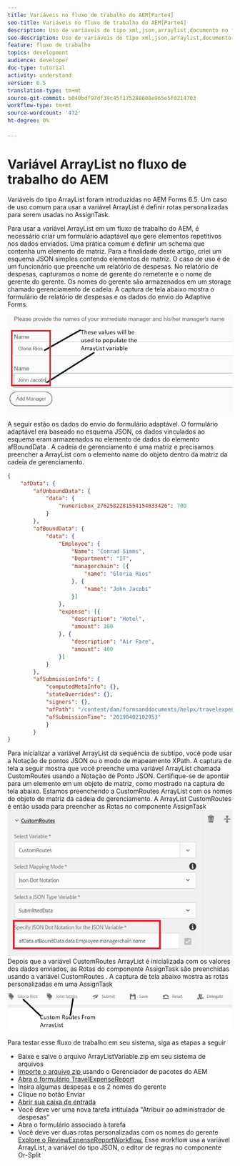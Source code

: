 ```yaml
---
title: Variáveis no fluxo de trabalho do AEM[Parte4]
seo-title: Variáveis no fluxo de trabalho do AEM[Parte4]
description: Uso de variáveis do tipo xml,json,arraylist,documento no fluxo de trabalho do aem
seo-description: Uso de variáveis do tipo xml,json,arraylist,documento no fluxo de trabalho do aem
feature: fluxo de trabalho
topics: development
audience: developer
doc-type: tutorial
activity: understand
version: 6.5
translation-type: tm+mt
source-git-commit: b040bdf97df39c45f175288608e965e5f0214703
workflow-type: tm+mt
source-wordcount: '472'
ht-degree: 0%

---
```



# Variável ArrayList no fluxo de trabalho do AEM

Variáveis do tipo ArrayList foram introduzidas no AEM Forms 6.5. Um caso de uso comum para usar a variável ArrayList é definir rotas personalizadas para serem usadas no AssignTask.

Para usar a variável ArrayList em um fluxo de trabalho do AEM, é necessário criar um formulário adaptável que gere elementos repetitivos nos dados enviados. Uma prática comum é definir um schema que contenha um elemento de matriz. Para a finalidade deste artigo, criei um esquema JSON simples contendo elementos de matriz. O caso de uso é de um funcionário que preenche um relatório de despesas. No relatório de despesas, capturamos o nome de gerente do remetente e o nome de gerente do gerente. Os nomes do gerente são armazenados em um storage chamado gerenciamento de cadeia. A captura de tela abaixo mostra o formulário de relatório de despesas e os dados do envio do Adaptive Forms.

![custsereport](assets/expensereport.jpg)

A seguir estão os dados do envio do formulário adaptável. O formulário adaptável era baseado no esquema JSON, os dados vinculados ao esquema eram armazenados no elemento de dados do elemento afBoundData . A cadeia de gerenciamento é uma matriz e precisamos preencher a ArrayList com o elemento name do objeto dentro da matriz da cadeia de gerenciamento.

```json
{
    "afData": {
        "afUnboundData": {
            "data": {
                "numericbox_2762582281554154833426": 700
            }
        },
        "afBoundData": {
            "data": {
                "Employee": {
                    "Name": "Conrad Simms",
                    "Department": "IT",
                    "managerchain": [{
                        "name": "Gloria Rios"
                    }, {
                        "name": "John Jacobs"
                    }]
                },
                "expense": [{
                    "description": "Hotel",
                    "amount": 300
                }, {
                    "description": "Air Fare",
                    "amount": 400
                }]
            }
        },
        "afSubmissionInfo": {
            "computedMetaInfo": {},
            "stateOverrides": {},
            "signers": {},
            "afPath": "/content/dam/formsanddocuments/helpx/travelexpensereport",
            "afSubmissionTime": "20190402102953"
            }
        }
}
```

Para inicializar a variável ArrayList da sequência de subtipo, você pode usar a Notação de pontos JSON ou o modo de mapeamento XPath. A captura de tela a seguir mostra que você preenche uma variável ArrayList chamada CustomRoutes usando a Notação de Ponto JSON. Certifique-se de apontar para um elemento em um objeto de matriz, como mostrado na captura de tela abaixo. Estamos preenchendo a CustomRoutes ArrayList com os nomes do objeto de matriz da cadeia de gerenciamento.
A ArrayList CustomRoutes é então usada para preencher as Rotas no componente AssignTask
![customroute](assets/arraylist.jpg)
Depois que a variável CustomRoutes ArrayList é inicializada com os valores dos dados enviados, as Rotas do componente AssignTask são preenchidas usando a variável CustomRoutes . A captura de tela abaixo mostra as rotas personalizadas em uma AssignTask
![asingtask](assets/customactions.jpg)

Para testar esse fluxo de trabalho em seu sistema, siga as etapas a seguir

* Baixe e salve o arquivo ArrayListVariable.zip em seu sistema de arquivos
* [Importe o arquivo zip ](assets/arraylistvariable.zip) usando o Gerenciador de pacotes do AEM
* [Abra o formulário TravelExpenseReport](http://localhost:4502/content/dam/formsanddocuments/helpx/travelexpensereport/jcr:content?wcmmode=disabled)
* Insira algumas despesas e os 2 nomes do gerente
* Clique no botão Enviar
* [Abrir sua caixa de entrada](http://localhost:4502/aem/inbox)
* Você deve ver uma nova tarefa intitulada &quot;Atribuir ao administrador de despesas&quot;
* Abra o formulário associado à tarefa
* Você deve ver duas rotas personalizadas com os nomes do gerente
   [Explore o ReviewExpenseReportWorkflow.](http://localhost:4502/editor.html/conf/global/settings/workflow/models/ReviewExpenseReport.html) Esse workflow usa a variável ArrayList, a variável do tipo JSON, o editor de regras no componente Or-Split
